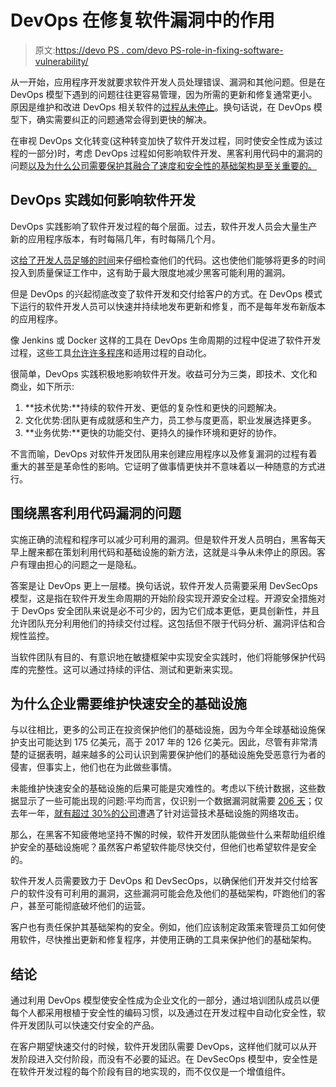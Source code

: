 # DevOps 在修复软件漏洞中的作用

> 原文:[https://devo PS . com/devo PS-role-in-fixing-software-vulnerability/](https://devops.com/devops-role-in-fixing-software-vulnerabilities/)

从一开始，应用程序开发就要求软件开发人员处理错误、漏洞和其他问题。但是在 DevOps 模型下遇到的问题往往更容易管理，因为所需的更新和修复通常更小。原因是维护和改进 DevOps 相关软件的[过程从未停止](https://devops.com/?s=software%20development)。换句话说，在 DevOps 模型下，确实需要纠正的问题通常会得到更快的解决。

在审视 DevOps 文化转变(这种转变加快了软件开发过程，同时使安全性成为该过程的一部分)时，考虑 DevOps 过程如何影响软件开发、黑客利用代码中的漏洞的问题[以及为什么公司需要保护其融合了速度和安全性的基础架构是至关重要的。](https://devops.com/the-1-trick-devops-shops-use-to-reduce-vulnerabilities/)

## DevOps 实践如何影响软件开发

DevOps 实践影响了软件开发过程的每个层面。过去，软件开发人员会大量生产新的应用程序版本，有时每隔几年，有时每隔几个月。

这[给了开发人员足够的时间](https://devops.com/fast-data-is-forcing-new-strategies-in-devops/)来仔细检查他们的代码。这也使他们能够将更多的时间投入到质量保证工作中，这有助于最大限度地减少黑客可能利用的漏洞。

但是 DevOps 的兴起彻底改变了软件开发和交付给客户的方式。在 DevOps 模式下运行的软件开发人员可以快速并持续地发布更新和修复，而不是每年发布新版本的应用程序。

像 Jenkins 或 Docker 这样的工具在 DevOps 生命周期的过程中促进了软件开发过程，这些工具[允许许多程序](https://www.clouddefense.ai/blog/best-open-source-devops-tools)和适用过程的自动化。

很简单，DevOps 实践积极地影响软件开发。收益可分为三类，即技术、文化和商业，如下所示:

1.  **技术优势:**持续的软件开发、更低的复杂性和更快的问题解决。
2.  文化优势:团队更有成就感和生产力，员工参与度更高，职业发展选择更多。
3.  **业务优势:**更快的功能交付、更持久的操作环境和更好的协作。

不言而喻，DevOps 对软件开发团队用来创建应用程序以及修复漏洞的过程有着重大的甚至是革命性的影响。它证明了做事情更快并不意味着以一种随意的方式进行。

## 围绕黑客利用代码漏洞的问题

实施正确的流程和程序可以减少可利用的漏洞。但是软件开发人员明白，黑客每天早上醒来都在策划利用代码和基础设施的新方法，这就是斗争从未停止的原因。客户有理由担心的问题之一是隐私。

答案是让 DevOps 更上一层楼。换句话说，软件开发人员需要采用 DevSecOps 模型，这是指在软件开发生命周期的开始阶段实现开源安全过程。开源安全措施对于 DevOps 安全团队来说是必不可少的，因为它们成本更低，更具创新性，并且允许团队充分利用他们的持续交付过程。这包括但不限于代码分析、漏洞评估和合规性监控。

当软件团队有目的、有意识地在敏捷框架中实现安全实践时，他们将能够保护代码库的完整性。这可以通过持续的评估、测试和更新来实现。

## 为什么企业需要维护快速安全的基础设施

与以往相比，更多的公司正在投资保护他们的基础设施，因为今年全球基础设施保护支出可能达到 175 亿美元，高于 2017 年的 126 亿美元。因此，尽管有非常清楚的证据表明，越来越多的公司认识到需要保护他们的基础设施免受恶意行为者的侵害，但事实上，他们也在为此做些事情。

未能维护快速安全的基础设施的后果可能是灾难性的。考虑以下统计数据，这些数据显示了一些可能出现的问题:平均而言，仅识别一个数据漏洞就需要 [206 天](https://www.ibm.com/security/data-breach)；仅去年一年，[就有超过 30%的公司](https://www.cyberdefensemagazine.com/cyber-security-statistics-for-2019/)遭遇了针对运营技术基础设施的网络攻击。

那么，在黑客不知疲倦地坚持不懈的时候，软件开发团队能做些什么来帮助组织维护安全的基础设施呢？虽然客户希望软件能尽快交付，但他们也希望软件是安全的。

软件开发人员需要致力于 DevOps 和 DevSecOps，以确保他们开发并交付给客户的软件没有可利用的漏洞，这些漏洞可能会危及他们的基础架构，吓跑他们的客户，甚至可能彻底破坏他们的运营。

客户也有责任保护其基础架构的安全。例如，他们应该制定政策来管理员工如何使用软件，尽快推出更新和修复程序，并使用正确的工具来保护他们的基础架构。

## 结论

通过利用 DevOps 模型使安全性成为企业文化的一部分，通过培训团队成员以便每个人都采用根植于安全性的编码习惯，以及通过在开发过程中自动化安全性，软件开发团队可以快速交付安全的产品。

在客户期望快速交付的时候，软件开发团队需要 DevOps，这样他们就可以从开发阶段进入交付阶段，而没有不必要的延迟。在 DevSecOps 模型中，安全性是在软件开发过程的每个阶段有目的地实现的，而不仅仅是一个增值组件。